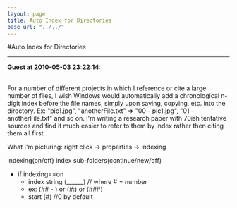 ```yaml
---
layout: page
title: Auto Index for Directories
base_url: "../../"
---
```


#Auto Index for Directories

<hr>

<b>Guest at 2010-05-03 23:22:14:</b><br /><br />

For a number of different projects in which I reference or cite a large number of files, I wish Windows would automatically add a chronological n-digit index before the file names, simply upon saving, copying, etc. into the directory. Ex: "pic1.jpg", "anotherFile.txt" => "00 - pic1.jpg", "01 - anotherFile.txt" and so on. I'm writing a research paper with 70ish tentative sources and find it much easier to refer to them by index rather then citing them all first.

What I'm picturing: right click -> properties -> indexing

indexing(on/off)
index sub-folders(continue/new/off)

- if indexing==on
    - index string (______) // where # = number
    - ex: (## - ) or (#:) or (###)
    - start (#) //0 by default
